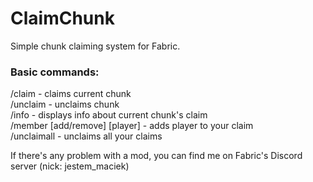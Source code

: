 # ClaimChunk
Simple chunk claiming system for Fabric.

### Basic commands:<br/>
/claim - claims current chunk<br/>
/unclaim - unclaims chunk<br/>
/info - displays info about current chunk's claim<br/>
/member [add/remove] [player] - adds player to your claim<br/>
/unclaimall - unclaims all your claims<br/>


If there's any problem with a mod, you can find me on Fabric's Discord server (nick: jestem_maciek)
